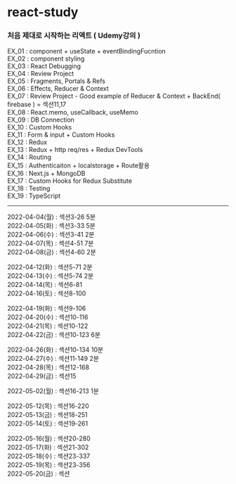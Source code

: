 # react-study
### 처음 제대로 시작하는 리엑트 ( Udemy강의 )

EX_01 : component + useState + eventBindingFucntion  
EX_02 : component styling  
EX_03 : React Debugging  
EX_04 : Review Project  
EX_05 : Fragments, Portals & Refs  
EX_06 : Effects, Reducer & Context  
EX_07 : Review Project - Good example of Reducer & Context + BackEnd( firebase ) = 섹션11,17  
EX_08 : React.memo, useCallback, useMemo  
EX_09 : DB Connection  
EX_10 : Custom Hooks  
EX_11 : Form & input + Custom Hooks  
EX_12 : Redux  
EX_13 : Redux + http req/res + Redux DevTools  
EX_14 : Routing  
EX_15 : Authenticaiton + localstorage + Route활용  
EX_16 : Next.js + MongoDB  
EX_17 : Custom Hooks for Redux Substitute  
EX_18 : Testing  
EX_19 : TypeScript

------------
2022-04-04(월) : 섹션3-26 5분  
2022-04-05(화) : 섹션3-33 5분  
2022-04-06(수) : 섹션3-41 2분  
2022-04-07(목) : 섹션4-51 7분  
2022-04-08(금) : 섹션4-60 2분


2022-04-12(화) : 섹션5-71 2분  
2022-04-13(수) : 섹션5-74 2분  
2022-04-14(목) : 섹션6-81  
2022-04-16(토) : 섹션8-100  

2022-04-19(화) : 섹션9-106  
2022-04-20(수) : 섹션10-116  
2022-04-21(목) : 섹션10-122  
2022-04-22(금) : 섹션10-123 6분  

2022-04-26(화) : 섹션10-134 10분  
2022-04-27(수) : 섹션11-149 2분  
2022-04-28(목) : 섹션12-168  
2022-04-29(금) : 섹션15  

2022-05-02(월) : 섹션16-213 1분  

2022-05-12(목) : 섹션16-220  
2022-05-13(금) : 섹션18-251  
2022-05-14(토) : 섹션19-261

2022-05-16(월) : 섹션20-280  
2022-05-17(화) : 섹션21-302  
2022-05-18(수) : 섹션23-337  
2022-05-19(목) : 섹션23-356  
2022-05-20(금) : 섹션  
